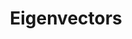 ---
title: "Eigenvectors"

categories: ['']

tags: ['Eigenvectors']

arwords: 'المتجهات الذاتية'

arexps: []

enwords: ['Eigenvectors']

enexps: []

arlexicons: 'ج'

enlexicons: 'E'

authors: ['Ruqayya Roshdy']

translators: ['']

citations: 'تطبيقات الذكاء الاصطناعي في خدمة اللغة العربية'

sources: 'مركز الملك عبدالله بن عبدالعزيز الدولي لخدمة اللغة العربية'

word: "true"

slug: ""
---